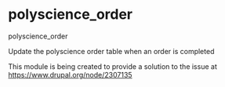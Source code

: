 polyscience_order
=================

polyscience_order

Update the polyscience order table when an order is completed

This module is being created to provide a solution to the issue at https://www.drupal.org/node/2307135

